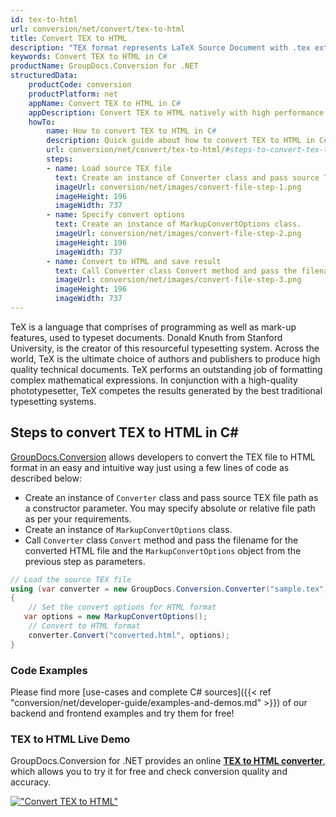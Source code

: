 ```yaml
---
id: tex-to-html
url: conversion/net/convert/tex-to-html
title: Convert TEX to HTML
description: "TEX format represents LaTeX Source Document with .tex extension. Learn how to convert TEX to HTML file programmatically in C# language using GroupDocs.Conversion for .NET library."
keywords: Convert TEX to HTML in C#
productName: GroupDocs.Conversion for .NET
structuredData:
    productCode: conversion
    productPlatform: net
    appName: Convert TEX to HTML in C#
    appDescription: Convert TEX to HTML natively with high performance using C# language and server side GroupDocs.Conversion for .NET APIs, without the use of any software like Microsoft or Open Office.
    howTo:
        name: How to convert TEX to HTML in C# 
        description: Quick guide about how to convert TEX to HTML in C# with high performance and accuracy.
        url: conversion/net/convert/tex-to-html/#steps-to-convert-tex-to-html-in-c
        steps:
        - name: Load source TEX file 
          text: Create an instance of Converter class and pass source TEX file path as a constructor parameter. You may specify absolute or relative file path as per your requirements. 
          imageUrl: conversion/net/images/convert-file-step-1.png
          imageHeight: 196
          imageWidth: 737
        - name: Specify convert options 
          text: Create an instance of MarkupConvertOptions class.
          imageUrl: conversion/net/images/convert-file-step-2.png
          imageHeight: 196
          imageWidth: 737
        - name: Convert to HTML and save result 
          text: Call Converter class Convert method and pass the filename for the converted HTML file and the MarkupConvertOptions object from the previous step as parameters.
          imageUrl: conversion/net/images/convert-file-step-3.png
          imageHeight: 196
          imageWidth: 737
---
```


TeX is a language that comprises of programming as well as mark-up features, used to typeset documents. Donald Knuth from Stanford University, is the creator of this resourceful typesetting system. Across the world, TeX is the ultimate choice of authors and publishers to produce high quality technical documents. TeX performs an outstanding job of formatting complex mathematical expressions. In conjunction with a high-quality phototypesetter, TeX competes the results generated by the best traditional typesetting systems.

## Steps to convert TEX to HTML in C#

[GroupDocs.Conversion](https://products.groupdocs.com/conversion/net) allows developers to convert the TEX file to HTML format in an easy and intuitive way just using a few lines of code as described below:

* Create an instance of `Converter` class and pass source TEX file path as a constructor parameter. You may specify absolute or relative file path as per your requirements. 
* Create an instance of `MarkupConvertOptions` class.
* Call `Converter` class `Convert` method and pass the filename for the converted HTML file and the `MarkupConvertOptions` object from the previous step as parameters.

```csharp
// Load the source TEX file
using (var converter = new GroupDocs.Conversion.Converter("sample.tex"))
{
    // Set the convert options for HTML format
   var options = new MarkupConvertOptions();
    // Convert to HTML format
    converter.Convert("converted.html", options);
}
```

### Code Examples

Please find more [use-cases and complete C# sources]({{< ref "conversion/net/developer-guide/examples-and-demos.md" >}}) of our backend and frontend examples and try them for free!

### TEX to HTML Live Demo

GroupDocs.Conversion for .NET provides an online [**TEX to HTML converter**](https://products.groupdocs.app/conversion/tex-to-html), which allows you to try it for free and check conversion quality and accuracy.

[!["Convert TEX to HTML"](conversion/net/images/convert-to-html/convert-tex-to-html.png)](https://products.groupdocs.app/conversion/tex-to-html)